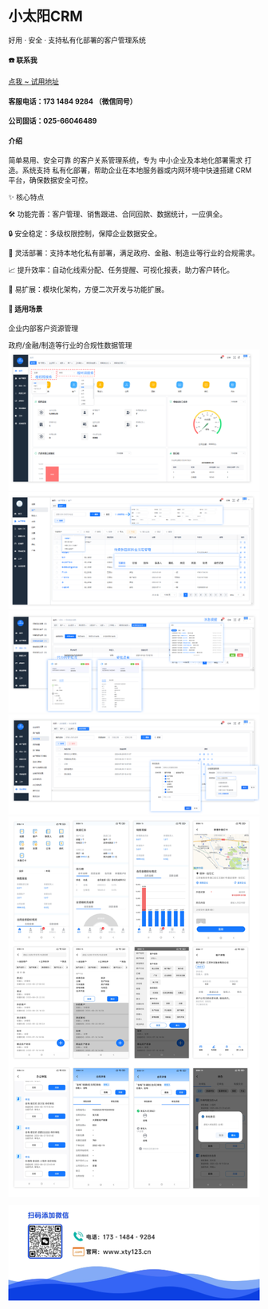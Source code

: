 # 小太阳CRM
好用 · 安全 · 支持私有化部署的客户管理系统

####  :phone: 联系我
[点我 ~ 试用地址](http://vip.xty123.xn)
####  客服电话：173 1484 9284 （微信同号）
####  公司固话：025-66046489

#### 介绍
简单易用、安全可靠 的客户关系管理系统，专为 中小企业及本地化部署需求 打造。系统支持 私有化部署，帮助企业在本地服务器或内网环境中快速搭建 CRM 平台，确保数据安全可控。

✨ 核心特点

🛠 功能完善：客户管理、销售跟进、合同回款、数据统计，一应俱全。

🔒 安全稳定：多级权限控制，保障企业数据安全。

🏢 灵活部署：支持本地化私有部署，满足政府、金融、制造业等行业的合规需求。

📈 提升效率：自动化线索分配、任务提醒、可视化报表，助力客户转化。

🎯 易扩展：模块化架构，方便二次开发与功能扩展。


#### 🚀 适用场景

企业内部客户资源管理

政府/金融/制造等行业的合规性数据管理
[![img](https://github.com/qiaozan/xiaotaiyang-CRM/blob/main/PC-index.png?raw=true)](https://www.xty123.cn)
[![img](https://github.com/qiaozan/xiaotaiyang-CRM/blob/main/PC-customer.png?raw=true)](https://www.xty123.cn)
[![img](https://github.com/qiaozan/xiaotaiyang-CRM/blob/main/PC-audit.png?raw=true)](https://www.xty123.cn)
[![img](https://github.com/qiaozan/xiaotaiyang-CRM/blob/main/PC-auth.png?raw=true)](https://www.xty123.cn)
[![img](https://github.com/qiaozan/xiaotaiyang-CRM/blob/main/app-all.png?raw=true)](https://www.xty123.cn)

[![img](https://github.com/qiaozan/xiaotaiyang-CRM/blob/main/contacts.jpg?raw=true)](https://www.xty123.cn)



